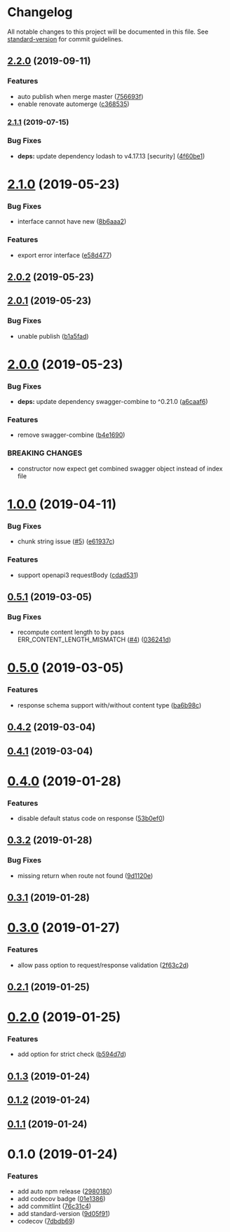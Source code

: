# Changelog

All notable changes to this project will be documented in this file. See [standard-version](https://github.com/conventional-changelog/standard-version) for commit guidelines.

## [2.2.0](https://github.com/davidNHK/node-swagger-middleware/compare/v2.1.1...v2.2.0) (2019-09-11)


### Features

* auto publish when merge master ([756693f](https://github.com/davidNHK/node-swagger-middleware/commit/756693f))
* enable renovate automerge ([c368535](https://github.com/davidNHK/node-swagger-middleware/commit/c368535))



### [2.1.1](https://github.com/davidNHK/node-swagger-middleware/compare/v2.1.0...v2.1.1) (2019-07-15)


### Bug Fixes

* **deps:** update dependency lodash to v4.17.13 [security] ([4f60be1](https://github.com/davidNHK/node-swagger-middleware/commit/4f60be1))



<a name="2.1.0"></a>
# [2.1.0](https://github.com/davidNHK/node-swagger-middleware/compare/v2.0.2...v2.1.0) (2019-05-23)


### Bug Fixes

* interface cannot have new ([8b6aaa2](https://github.com/davidNHK/node-swagger-middleware/commit/8b6aaa2))


### Features

* export error interface ([e58d477](https://github.com/davidNHK/node-swagger-middleware/commit/e58d477))



<a name="2.0.2"></a>
## [2.0.2](https://github.com/davidNHK/node-swagger-middleware/compare/v2.0.1...v2.0.2) (2019-05-23)



<a name="2.0.1"></a>
## [2.0.1](https://github.com/davidNHK/node-swagger-middleware/compare/v2.0.0...v2.0.1) (2019-05-23)


### Bug Fixes

* unable publish ([b1a5fad](https://github.com/davidNHK/node-swagger-middleware/commit/b1a5fad))



<a name="2.0.0"></a>
# [2.0.0](https://github.com/davidNHK/node-swagger-middleware/compare/v1.0.0...v2.0.0) (2019-05-23)


### Bug Fixes

* **deps:** update dependency swagger-combine to ^0.21.0 ([a6caaf6](https://github.com/davidNHK/node-swagger-middleware/commit/a6caaf6))


### Features

* remove swagger-combine ([b4e1690](https://github.com/davidNHK/node-swagger-middleware/commit/b4e1690))


### BREAKING CHANGES

* constructor now expect get combined swagger object instead of index file



<a name="1.0.0"></a>
# [1.0.0](https://github.com/davidNHK/node-swagger-middleware/compare/v0.5.1...v1.0.0) (2019-04-11)


### Bug Fixes

* chunk string issue ([#5](https://github.com/davidNHK/node-swagger-middleware/issues/5)) ([e61937c](https://github.com/davidNHK/node-swagger-middleware/commit/e61937c))


### Features

* support openapi3 requestBody ([cdad531](https://github.com/davidNHK/node-swagger-middleware/commit/cdad531))



<a name="0.5.1"></a>
## [0.5.1](https://github.com/davidNHK/node-swagger-middleware/compare/v0.5.0...v0.5.1) (2019-03-05)


### Bug Fixes

* recompute content length to by pass ERR_CONTENT_LENGTH_MISMATCH ([#4](https://github.com/davidNHK/node-swagger-middleware/issues/4)) ([036241d](https://github.com/davidNHK/node-swagger-middleware/commit/036241d))



<a name="0.5.0"></a>
# [0.5.0](https://github.com/davidNHK/node-swagger-middleware/compare/v0.4.2...v0.5.0) (2019-03-05)


### Features

* response schema support with/without content type ([ba6b98c](https://github.com/davidNHK/node-swagger-middleware/commit/ba6b98c))



<a name="0.4.2"></a>
## [0.4.2](https://github.com/davidNHK/node-swagger-middleware/compare/v0.4.1...v0.4.2) (2019-03-04)



<a name="0.4.1"></a>
## [0.4.1](https://github.com/davidNHK/node-swagger-middleware/compare/v0.4.0...v0.4.1) (2019-03-04)



<a name="0.4.0"></a>
# [0.4.0](https://github.com/davidNHK/node-swagger-middleware/compare/v0.3.2...v0.4.0) (2019-01-28)


### Features

* disable default status code on response ([53b0ef0](https://github.com/davidNHK/node-swagger-middleware/commit/53b0ef0))



<a name="0.3.2"></a>
## [0.3.2](https://github.com/davidNHK/node-swagger-middleware/compare/v0.3.1...v0.3.2) (2019-01-28)


### Bug Fixes

* missing return when route not found ([9d1120e](https://github.com/davidNHK/node-swagger-middleware/commit/9d1120e))



<a name="0.3.1"></a>
## [0.3.1](https://github.com/davidNHK/node-swagger-middleware/compare/v0.3.0...v0.3.1) (2019-01-28)



<a name="0.3.0"></a>
# [0.3.0](https://github.com/davidNHK/node-swagger-middleware/compare/v0.2.1...v0.3.0) (2019-01-27)


### Features

* allow pass option to request/response validation ([2f63c2d](https://github.com/davidNHK/node-swagger-middleware/commit/2f63c2d))



<a name="0.2.1"></a>
## [0.2.1](https://github.com/davidNHK/node-swagger-middleware/compare/v0.2.0...v0.2.1) (2019-01-25)



<a name="0.2.0"></a>
# [0.2.0](https://github.com/davidNHK/node-swagger-middleware/compare/v0.1.3...v0.2.0) (2019-01-25)


### Features

* add option for strict check ([b594d7d](https://github.com/davidNHK/node-swagger-middleware/commit/b594d7d))



<a name="0.1.3"></a>
## [0.1.3](https://github.com/davidNHK/node-swagger-middleware/compare/v0.1.2...v0.1.3) (2019-01-24)



<a name="0.1.2"></a>
## [0.1.2](https://github.com/davidNHK/node-swagger-middleware/compare/v0.1.1...v0.1.2) (2019-01-24)



<a name="0.1.1"></a>
## [0.1.1](https://github.com/davidNHK/node-swagger-middleware/compare/v0.1.0...v0.1.1) (2019-01-24)



<a name="0.1.0"></a>
# 0.1.0 (2019-01-24)


### Features

* add auto npm release ([2980180](https://github.com/davidNHK/node-swagger-middleware/commit/2980180))
* add codecov badge ([01e1386](https://github.com/davidNHK/node-swagger-middleware/commit/01e1386))
* add commitlint ([76c31c4](https://github.com/davidNHK/node-swagger-middleware/commit/76c31c4))
* add standard-version ([9d05f91](https://github.com/davidNHK/node-swagger-middleware/commit/9d05f91))
* codecov ([7dbdb69](https://github.com/davidNHK/node-swagger-middleware/commit/7dbdb69))
